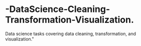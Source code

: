# -DataScience-Cleaning-Transformation-Visualization.
Data science tasks covering data cleaning, transformation, and visualization."
